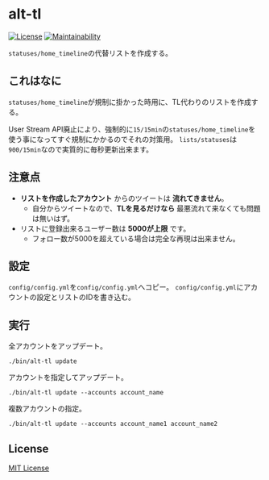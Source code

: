 # alt-tl

[![License](https://img.shields.io/github/license/hiroto-k/alt-tl.svg)](https://github.com/hiroto-k/alt-tl/blob/master/LICENSE)
[![Maintainability](https://api.codeclimate.com/v1/badges/a0640c8e2e61a30cfe15/maintainability)](https://codeclimate.com/github/hiroto-k/alt-tl/maintainability)

``statuses/home_timeline``の代替リストを作成する。

## これはなに

``statuses/home_timeline``が規制に掛かった時用に、TL代わりのリストを作成する。

User Stream API廃止により、強制的に``15/15min``の``statuses/home_timeline``を使う事になってすぐ規制にかかるのでそれの対策用。
``lists/statuses``は``900/15min``なので実質的に毎秒更新出来ます。

## 注意点

- **リストを作成したアカウント** からのツイートは **流れてきません**。
  - 自分からツイートなので、**TLを見るだけなら** 最悪流れて来なくても問題は無いはず。
- リストに登録出来るユーザー数は **5000が上限** です。
  - フォロー数が5000を超えている場合は完全な再現は出来ません。

## 設定

``config/config.yml``を``config/config.yml``へコピー。
``config/config.yml``にアカウントの設定とリストのIDを書き込む。

## 実行

全アカウントをアップデート。

``./bin/alt-tl update``

アカウントを指定してアップデート。

``./bin/alt-tl update --accounts account_name``

複数アカウントの指定。

``./bin/alt-tl update --accounts account_name1 account_name2``

## License

[MIT License](https://github.com/hiroto-k/alt-tl/blob/master/LICENSE "MIT License")
